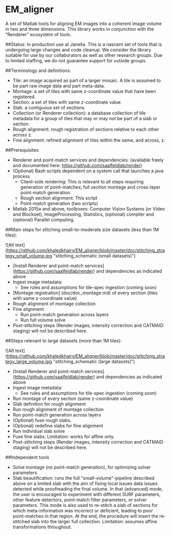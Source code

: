 # EM_aligner
A set of Matlab tools for aligning EM images into a coherent image volume in two and three dimensions. This library works in conjunction with the "Renderer" ecosystem of tools. 

##Status: 
In production use at Janelia. This is a nascent set of tools that is undergoing large changes and code cleanup. We consider the library suitable for use by our collaborators as well as other research groups. Due to limited staffing, we do not guarantee support for outside groups.

##Terminology and definitions:
-	Tile: an image acquired as part of a larger mosaic. A tile is assumed to be part raw image data and part meta-data.
-	Montage: a set of tiles with same z-coordinate value that have been registered.
-	Section: a set of tiles with same z-coordinate value.
-	Slab: a contiguous set of sections.
-	Collection (or Renderer collection): a database collection of tile metadata for a group of tiles that may or may not be part of a slab or section.
-	Rough alignment: rough registration of sections relative to each other across z.
-	Fine alignment: refined alignment of tiles within the same, and across, z.

##Prerequisites 
- 	Renderer and point-match services and dependencies: (available freely and documented here: https://github.com/saalfeldlab/render)
-	(Optional) Bash scripts dependent on a system call that launches a java process
	-	Client-side rendering: This is relevant to all steps requiring generation of point-matches; full section montage and cross-layer point-match generation.
	-	Rough section alignment: This script
	-	Point-match generation (two scripts)
-	Matlab 2015a and above, toolboxes: Computer Vision Systems (or Video and Blockset), ImageProcessing, Statistics, (optional) compiler and (optional) Parallel computing.



##Main steps for stitching small-to-moderate size datasets (less than 1M tiles):

![Alt text] (https://github.com/khaledkhairy/EM_aligner/blob/master/doc/stitching_strategy_small_volume.jpg "stitching_schematic (small datasets)")
- 	[Install Renderer and point-match services] (https://github.com/saalfeldlab/render) and dependencies as indicated above
-	Ingest image metadata:
	-	See rules and assumptions for tile-spec ingestion (coming soon)
-	[Montage registration] (doc/doc_montage.md) of every section (tiles with same z-coordinate value)	
-	Rough alignment of montage collection
-	Fine alignment
	-	Run point-match generation across layers
	-	Run full volume solve
-	Post-stitching steps (Render images, intensity correction and CATMAID staging) will not be described here.



##Steps relevant to large datasets (more than 1M tiles):

![Alt text] (https://github.com/khaledkhairy/EM_aligner/blob/master/doc/stitching_strategy_large_volume.jpg "stitching_schematic (large datasets)")
- 	[Install Renderer and point-match services] (https://github.com/saalfeldlab/render) and dependencies as indicated above
-	Ingest image metadata:
	-	See rules and assumptions for tile-spec ingestion (coming soon)
-	Run montage of every section (same z-coordinate value)
- 	Slab definition for rough alignment
-	Run rough alignment of montage collection
-	Run point-match generation across layers
-	(Optional) fuse rough slabs. 
-	(Optional) redefine slabs for fine alignment
-	Run individual slab solve
-	Fuse fine slabs. Limitation: works for affine only.
-	Post-stitching steps (Render images, intensity correction and CATMAID staging) will not be described here.

##Independent tools
-	Solve montage (no point-match generation), for optimizing solver parameters
-	Slab beautification: runs the full "small-volume"-pipeline described above on a limited slab with the aim of fixing local issues data issues detected while proofreading the final volume. In that (advanced) mode, the user is encouraged to experiment with different SURF parameters, other feature detectors, point-match filter parameters, or solver parameters. This mode is also used to re-stitch a slab of sections for which meta-information was incorrect or deficient, leading to poor point-matches in that region. At the end, the procedure will insert the re-stitched slab into the larger full collection. Limitation: assumes affine transformations throughout.

